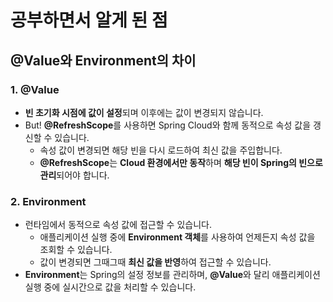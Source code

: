 # 공부하면서 알게 된 점

## @Value와 Environment의 차이

### 1. **@Value**
- **빈 초기화 시점에 값이 설정**되며 이후에는 값이 변경되지 않습니다.
- But! **@RefreshScope**를 사용하면 Spring Cloud와 함께 동적으로 속성 값을 갱신할 수 있습니다.
  - 속성 값이 변경되면 해당 빈을 다시 로드하여 최신 값을 주입합니다.
  - **@RefreshScope**는 **Cloud 환경에서만 동작**하며 **해당 빈이 Spring의 빈으로 관리**되어야 합니다.

### 2. **Environment**
- 런타임에서 동적으로 속성 값에 접근할 수 있습니다.
  - 애플리케이션 실행 중에 **Environment 객체**를 사용하여 언제든지 속성 값을 조회할 수 있습니다.
  - 값이 변경되면 그때그때 **최신 값을 반영**하여 접근할 수 있습니다.
- **Environment**는 Spring의 설정 정보를 관리하며, **@Value**와 달리 애플리케이션 실행 중에 실시간으로 값을 처리할 수 있습니다.
